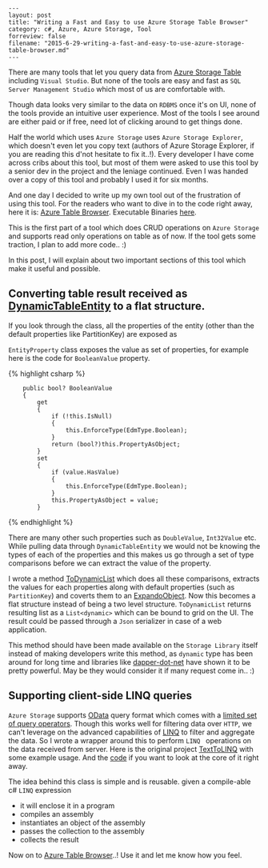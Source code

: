 	---
	layout: post
	title: "Writing a Fast and Easy to use Azure Storage Table Browser"
	category: c#, Azure, Azure Storage, Tool
	forreview: false
	filename: "2015-6-29-writing-a-fast-and-easy-to-use-azure-storage-table-browser.md"
	---
	
There are many tools that let you query data from [Azure Storage Table](https://azure.microsoft.com/en-us/documentation/articles/storage-dotnet-how-to-use-tables/) including `Visual Studio`. But none of the tools are easy and fast as `SQL Server Management Studio` which most of us are comfortable with. 

Though data looks very similar to the data on `RDBMS` once it's on UI, none of the tools provide an intuitive user experience. Most of the tools I see around are either paid or if free, need lot of clicking around to get things done. 

Half the world which uses `Azure Storage` uses `Azure Storage Explorer`, which doesn't even let you copy text (authors of Azure Storage Explorer, if you are reading this d'not hesitate to fix it..!). Every developer I have come across cribs about this tool, but most of them were asked to use this tool by a senior dev in the project and the leniage continued. Even I was handed over a copy of this tool and probably I used it for six months.

And one day I decided to write up my own tool out of the frustration of using this tool. For the readers who want to dive in to the code right away, here it is: [Azure Table Browser](https://github.com/amithegde/AzureTableBrowser).  Executable Binaries [here](https://github.com/amithegde/AzureTableBrowser/raw/master/Binaries.zip). 

This is the first part of a tool which does CRUD operations on `Azure Storage` and supports read only operations on table as of now. If the tool gets some traction, I plan to add more code.. :)

In this post, I will explain about two important sections of this tool which make it useful and possible.

Converting table result received as [DynamicTableEntity](https://msdn.microsoft.com/library/azure/microsoft.windowsazure.storage.table.dynamictableentity.aspx) to a flat structure.
------------------------------------------------------------------------------------------------------------------------------------------------------------------------------------

If you look through the class, all the properties of the entity (other than the default properties like PartitionKey) are exposed as 

`EntityProperty` class exposes the value as set of properties, for example here is the code for `BooleanValue` property.

{% highlight csharp %}

		public bool? BooleanValue
		{
			get
			{
				if (!this.IsNull)
				{
					this.EnforceType(EdmType.Boolean);
				}
				return (bool?)this.PropertyAsObject;
			}
			set
			{
				if (value.HasValue)
				{
					this.EnforceType(EdmType.Boolean);
				}
				this.PropertyAsObject = value;
			}
			
{% endhighlight %}

There are many other such properties such as `DoubleValue`, `Int32Value` etc. While pulling data through `DynamicTableEntity` we would not be knowing the types of each of the properties and this makes us go through a set of type comparisons before we can extract the value of the property.

I wrote a method [ToDynamicList](https://github.com/amithegde/AzureTableBrowser/blob/master/src/AzureTableBrowser/AzureTableBrowser/Extensions/EnumerableExtensions.cs) which does all these comparisons, extracts the values for each properties along with default properties (such as `PartitionKey`) and coverts them to an [ExpandoObject](https://msdn.microsoft.com/en-us/library/system.dynamic.expandoobject%28v=vs.110%29.aspx). Now this becomes a flat structure instead of being a two level structure. `ToDynamicList` returns resulting list as a `List<dynamic>` which can be bound to grid on the UI. The result could be passed through a `Json` serializer in case of a web application.

This method should have been made available on the `Storage Library` itself instead of making developers write this method, as `dynamic` type has been around for long time and libraries like [dapper-dot-net](https://github.com/StackExchange/dapper-dot-net) have shown it to be pretty powerful. May be they would consider it if many request come in.. :)

Supporting client-side LINQ queries
-----------------------------------

`Azure Storage` supports [OData](http://www.odata.org/) query format which comes with a [limited set of query operators](http://msdn.microsoft.com/en-us/library/windowsazure/ff683669.aspx). Though this works well for filtering data over `HTTP`, we can't leverage on the advanced capabilities of [LINQ](https://msdn.microsoft.com/en-us/library/bb397926.aspx) to filter and aggregate the data. So I wrote a wrapper around this to perform `LINQ ` operations on the data received from server. Here is the original project [TextToLINQ](https://github.com/amithegde/TextToLINQ) with some example usage. And the [code](https://github.com/amithegde/AzureTableBrowser/blob/master/src/AzureTableBrowser/AzureTableBrowser/Helpers/TextToLinq.cs) if you want to look at the core of it right away.

The idea behind this class is simple and is reusable. given a compile-able c# `LINQ` expression
- it will enclose it in a program
- compiles an assembly
- instantiates an object of the assembly
- passes the collection to the assembly
- collects the result

Now on to [Azure Table Browser](https://github.com/amithegde/AzureTableBrowser)..! Use it and let me know how you feel.